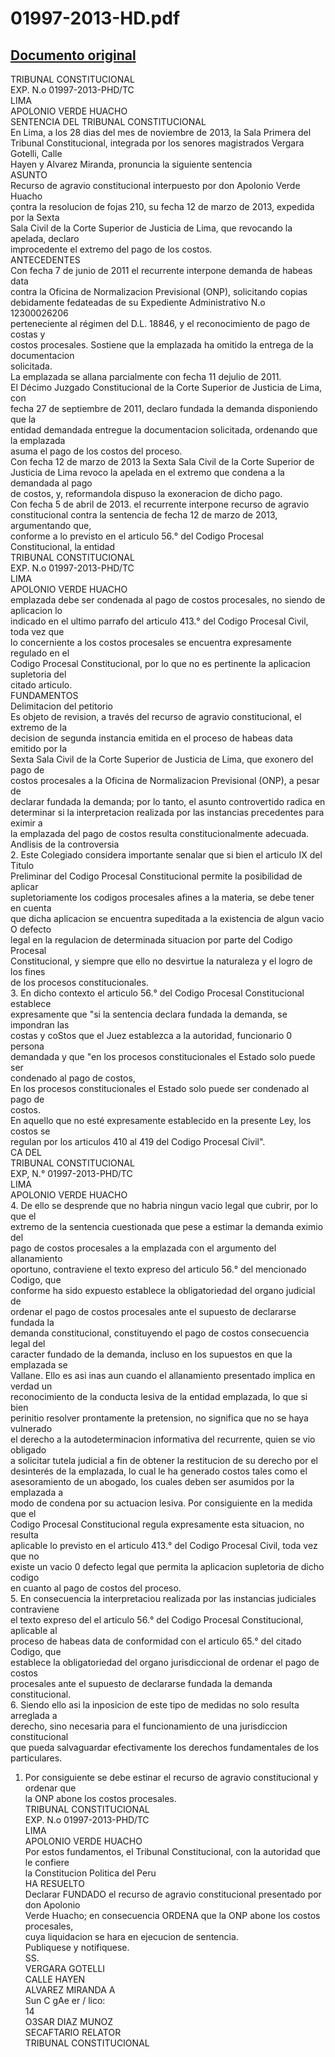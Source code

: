 
01997-2013-HD.pdf
=================
  
[Documento original](https://tc.gob.pe/jurisprudencia/2014/01997-2013-HD.pdf)  
---  
TRIBUNAL CONSTITUCIONAL  
EXP. N.o 01997-2013-PHD/TC  
LIMA  
APOLONIO VERDE HUACHO  
SENTENCIA DEL TRIBUNAL CONSTITUCIONAL  
En Lima, a los 28 dias del mes de noviembre de 2013, la Sala Primera del  
Tribunal Constitucional, integrada por los senores magistrados Vergara Gotelli, Calle  
Hayen y Alvarez Miranda, pronuncia la siguiente sentencia  
ASUNTO  
Recurso de agravio constitucional interpuesto por don Apolonio Verde Huacho  
çontra la resolucion de fojas 210, su fecha 12 de marzo de 2013, expedida por la Sexta  
Sala Civil de la Corte Superior de Justicia de Lima, que revocando la apelada, declaro  
improcedente el extremo del pago de los costos.  
ANTECEDENTES  
Con fecha 7 de junio de 2011 el recurrente interpone demanda de habeas data  
contra la Oficina de Normalizacion Previsional (ONP), solicitando copias  
debidamente fedateadas de su Expediente Administrativo N.o 12300026206  
perteneciente al régimen del D.L. 18846, y el reconocimiento de pago de costas y  
costos procesales. Sostiene que la emplazada ha omitido la entrega de la documentacion  
solicitada.  
La emplazada se allana parcialmente con fecha 11 dejulio de 2011.  
El Décimo Juzgado Constitucional de la Corte Superior de Justicia de Lima, con  
fecha 27 de septiembre de 2011, declaro fundada la demanda disponiendo que la  
entidad demandada entregue la documentacion solicitada, ordenando que la emplazada  
asuma el pago de los costos del proceso.  
Con fecha 12 de marzo de 2013 la Sexta Sala Civil de la Corte Superior de  
Justicia de Lima revoco la apelada en el extremo que condena a la demandada al pago  
de costos, y, reformandola dispuso la exoneracion de dicho pago.  
Con fecha 5 de abril de 2013. el recurrente interpone recurso de agravio  
constitucional contra la sentencia de fecha 12 de marzo de 2013, argumentando que,  
conforme a lo previsto en el articulo 56.° del Codigo Procesal Constitucional, la entidad  
TRIBUNAL CONSTITUCIONAL  
EXP. N.o 01997-2013-PHD/TC  
LIMA  
APOLONIO VERDE HUACHO  
emplazada debe ser condenada al pago de costos procesales, no siendo de aplicacion lo  
indicado en el ultimo parrafo del articulo 413.° del Codigo Procesal Civil, toda vez que  
lo concerniente a los costos procesales se encuentra expresamente regulado en el  
Codigo Procesal Constitucional, por lo que no es pertinente la aplicacion supletoria del  
citado articulo.  
FUNDAMENTOS  
Delimitacion del petitorio  
Es objeto de revision, a través del recurso de agravio constitucional, el extremo de la  
decision de segunda instancia emitida en el proceso de habeas data emitido por la  
Sexta Sala Civil de la Corte Superior de Justicia de Lima, que exonero del pago de  
costos procesales a la Oficina de Normalizacion Previsional (ONP), a pesar de  
declarar fundada la demanda; por lo tanto, el asunto controvertido radica en  
determinar si la interpretacion realizada por las instancias precedentes para eximir a  
la emplazada del pago de costos resulta constitucionalmente adecuada.  
Andlisis de la controversia  
2. Este Colegiado considera importante senalar que si bien el articulo IX del Titulo  
Preliminar del Codigo Procesal Constitucional permite la posibilidad de aplicar  
supletoriamente los codigos procesales afines a la materia, se debe tener en cuenta  
que dicha aplicacion se encuentra supeditada a la existencia de algun vacio O defecto  
legal en la regulacion de determinada situacion por parte del Codigo Procesal  
Constitucional, y siempre que ello no desvirtue la naturaleza y el logro de los fines  
de los procesos constitucionales.  
3. En dicho contexto el articulo 56.° del Codigo Procesal Constitucional establece  
expresamente que "si la sentencia declara fundada la demanda, se impondran las  
costas y coStos que el Juez establezca a la autoridad, funcionario 0 persona  
demandada y que "en los procesos constitucionales el Estado solo puede ser  
condenado al pago de costos,  
En los procesos constitucionales el Estado solo puede ser condenado al pago de  
costos.  
En aquello que no esté expresamente establecido en la presente Ley, los costos se  
regulan por los articulos 410 al 419 del Codigo Procesal Civil".  
CA DEL  
TRIBUNAL CONSTITUCIONAL  
EXP, N.° 01997-2013-PHD/TC  
LIMA  
APOLONIO VERDE HUACHO  
4. De ello se desprende que no habria ningun vacio legal que cubrir, por lo que el  
extremo de la sentencia cuestionada que pese a estimar la demanda eximio del  
pago de costos procesales a la emplazada con el argumento del allanamiento  
oportuno, contraviene el texto expreso del articulo 56.° del mencionado Codigo, que  
conforme ha sido expuesto establece la obligatoriedad del organo judicial de  
ordenar el pago de costos procesales ante el supuesto de declararse fundada la  
demanda constitucional, constituyendo el pago de costos consecuencia legal del  
caracter fundado de la demanda, incluso en los supuestos en que la emplazada se  
Vallane. Ello es asi inas aun cuando el allanamiento presentado implica en verdad un  
reconocimiento de la conducta lesiva de la entidad emplazada, lo que si bien  
perinitio resolver prontamente la pretension, no significa que no se haya vulnerado  
el derecho a la autodeterminacion informativa del recurrente, quien se vio obligado  
a solicitar tutela judicial a fin de obtener la restitucion de su derecho por el  
desinterés de la emplazada, lo cual le ha generado costos tales como el  
asesoramiento de un abogado, los cuales deben ser asumidos por la emplazada a  
modo de condena por su actuacion lesiva. Por consiguiente en la medida que el  
Codigo Procesal Constitucional regula expresamente esta situacion, no resulta  
aplicable lo previsto en el articulo 413.° del Codigo Procesal Civil, toda vez que no  
existe un vacio 0 defecto legal que permita la aplicacion supletoria de dicho codigo  
en cuanto al pago de costos del proceso.  
5. En consecuencia la interpretaciou realizada por las instancias judiciales contraviene  
el texto expreso del el articulo 56.° del Codigo Procesal Constitucional, aplicable al  
proceso de habeas data de conformidad con el articulo 65.° del citado Codigo, que  
establece la obligatoriedad del organo jurisdiccional de ordenar el pago de costos  
procesales ante el supuesto de declararse fundada la demanda constitucional.  
6. Siendo ello asi la inposicion de este tipo de medidas no solo resulta arreglada a  
derecho, sino necesaria para el funcionamiento de una jurisdiccion constitucional  
que pueda salvaguardar efectivamente los derechos fundamentales de los  
particulares.  
1. Por consiguiente se debe estinar el recurso de agravio constitucional y ordenar que  
la ONP abone los costos procesales.  
TRIBUNAL CONSTITUCIONAL  
EXP. N.o 01997-2013-PHD/TC  
LIMA  
APOLONIO VERDE HUACHO  
Por estos fundamentos, el Tribunal Constitucional, con la autoridad que le confiere  
la Constitucion Politica del Peru  
HA RESUELTO  
Declarar FUNDADO el recurso de agravio constitucional presentado por don Apolonio  
Verde Huacho; en consecuencia ORDENA que la ONP abone los costos procesales,  
cuya liquidacion se hara en ejecucion de sentencia.  
Publiquese y notifiquese.  
SS.  
VERGARA GOTELLI  
CALLE HAYEN  
ALVAREZ MIRANDA A  
Sun C gAe er / lico:  
14  
O3SAR DIAZ MUNOZ  
SECAFTARIO RELATOR  
TRIBUNAL CONSTITUCIONAL